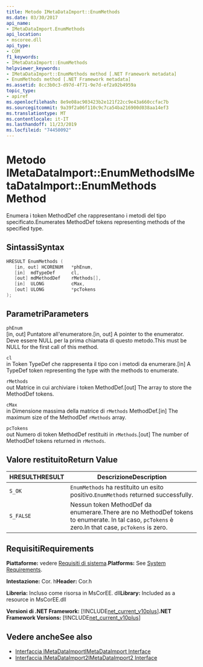 ```yaml
---
title: Metodo IMetaDataImport::EnumMethods
ms.date: 03/30/2017
api_name:
- IMetaDataImport.EnumMethods
api_location:
- mscoree.dll
api_type:
- COM
f1_keywords:
- IMetaDataImport::EnumMethods
helpviewer_keywords:
- IMetaDataImport::EnumMethods method [.NET Framework metadata]
- EnumMethods method [.NET Framework metadata]
ms.assetid: 8cc3b0c3-d97d-4f71-9e7d-ef2a92b4959a
topic_type:
- apiref
ms.openlocfilehash: 8e9e08ac903423b2e121f22cc9e43a660ccfac7b
ms.sourcegitcommit: 9a39f2a06f110c9c7ca54ba216900d038aa14ef3
ms.translationtype: MT
ms.contentlocale: it-IT
ms.lasthandoff: 11/23/2019
ms.locfileid: "74450092"
---
```

# <a name="imetadataimportenummethods-method"></a><span data-ttu-id="79303-102">Metodo IMetaDataImport::EnumMethods</span><span class="sxs-lookup"><span data-stu-id="79303-102">IMetaDataImport::EnumMethods Method</span></span>
<span data-ttu-id="79303-103">Enumera i token MethodDef che rappresentano i metodi del tipo specificato.</span><span class="sxs-lookup"><span data-stu-id="79303-103">Enumerates MethodDef tokens representing methods of the specified type.</span></span>  
  
## <a name="syntax"></a><span data-ttu-id="79303-104">Sintassi</span><span class="sxs-lookup"><span data-stu-id="79303-104">Syntax</span></span>  
  
```cpp  
HRESULT EnumMethods (  
   [in, out] HCORENUM   *phEnum,   
   [in]  mdTypeDef      cl,   
   [out] mdMethodDef    rMethods[],   
   [in]  ULONG          cMax,   
   [out] ULONG          *pcTokens  
);  
```  
  
## <a name="parameters"></a><span data-ttu-id="79303-105">Parametri</span><span class="sxs-lookup"><span data-stu-id="79303-105">Parameters</span></span>  
 `phEnum`  
 <span data-ttu-id="79303-106">[in, out] Puntatore all'enumeratore.</span><span class="sxs-lookup"><span data-stu-id="79303-106">[in, out] A pointer to the enumerator.</span></span> <span data-ttu-id="79303-107">Deve essere NULL per la prima chiamata di questo metodo.</span><span class="sxs-lookup"><span data-stu-id="79303-107">This must be NULL for the first call of this method.</span></span>  
  
 `cl`  
 <span data-ttu-id="79303-108">in Token TypeDef che rappresenta il tipo con i metodi da enumerare.</span><span class="sxs-lookup"><span data-stu-id="79303-108">[in] A TypeDef token representing the type with the methods to enumerate.</span></span>  
  
 `rMethods`  
 <span data-ttu-id="79303-109">out Matrice in cui archiviare i token MethodDef.</span><span class="sxs-lookup"><span data-stu-id="79303-109">[out] The array to store the MethodDef tokens.</span></span>  
  
 `cMax`  
 <span data-ttu-id="79303-110">in Dimensione massima della matrice di `rMethods` MethodDef.</span><span class="sxs-lookup"><span data-stu-id="79303-110">[in] The maximum size of the MethodDef `rMethods` array.</span></span>  
  
 `pcTokens`  
 <span data-ttu-id="79303-111">out Numero di token MethodDef restituiti in `rMethods`.</span><span class="sxs-lookup"><span data-stu-id="79303-111">[out] The number of MethodDef tokens returned in `rMethods`.</span></span>  
  
## <a name="return-value"></a><span data-ttu-id="79303-112">Valore restituito</span><span class="sxs-lookup"><span data-stu-id="79303-112">Return Value</span></span>  
  
|<span data-ttu-id="79303-113">HRESULT</span><span class="sxs-lookup"><span data-stu-id="79303-113">HRESULT</span></span>|<span data-ttu-id="79303-114">Descrizione</span><span class="sxs-lookup"><span data-stu-id="79303-114">Description</span></span>|  
|-------------|-----------------|  
|`S_OK`|<span data-ttu-id="79303-115">`EnumMethods` ha restituito un esito positivo.</span><span class="sxs-lookup"><span data-stu-id="79303-115">`EnumMethods` returned successfully.</span></span>|  
|`S_FALSE`|<span data-ttu-id="79303-116">Nessun token MethodDef da enumerare.</span><span class="sxs-lookup"><span data-stu-id="79303-116">There are no MethodDef tokens to enumerate.</span></span> <span data-ttu-id="79303-117">In tal caso, `pcTokens` è zero.</span><span class="sxs-lookup"><span data-stu-id="79303-117">In that case, `pcTokens` is zero.</span></span>|  
  
## <a name="requirements"></a><span data-ttu-id="79303-118">Requisiti</span><span class="sxs-lookup"><span data-stu-id="79303-118">Requirements</span></span>  
 <span data-ttu-id="79303-119">**Piattaforme:** vedere [Requisiti di sistema](../../../../docs/framework/get-started/system-requirements.md).</span><span class="sxs-lookup"><span data-stu-id="79303-119">**Platforms:** See [System Requirements](../../../../docs/framework/get-started/system-requirements.md).</span></span>  
  
 <span data-ttu-id="79303-120">**Intestazione:** Cor. h</span><span class="sxs-lookup"><span data-stu-id="79303-120">**Header:** Cor.h</span></span>  
  
 <span data-ttu-id="79303-121">**Libreria:** Incluso come risorsa in MsCorEE. dll</span><span class="sxs-lookup"><span data-stu-id="79303-121">**Library:** Included as a resource in MsCorEE.dll</span></span>  
  
 <span data-ttu-id="79303-122">**Versioni di .NET Framework:** [!INCLUDE[net_current_v10plus](../../../../includes/net-current-v10plus-md.md)]</span><span class="sxs-lookup"><span data-stu-id="79303-122">**.NET Framework Versions:** [!INCLUDE[net_current_v10plus](../../../../includes/net-current-v10plus-md.md)]</span></span>  
  
## <a name="see-also"></a><span data-ttu-id="79303-123">Vedere anche</span><span class="sxs-lookup"><span data-stu-id="79303-123">See also</span></span>

- [<span data-ttu-id="79303-124">Interfaccia IMetaDataImport</span><span class="sxs-lookup"><span data-stu-id="79303-124">IMetaDataImport Interface</span></span>](../../../../docs/framework/unmanaged-api/metadata/imetadataimport-interface.md)
- [<span data-ttu-id="79303-125">Interfaccia IMetaDataImport2</span><span class="sxs-lookup"><span data-stu-id="79303-125">IMetaDataImport2 Interface</span></span>](../../../../docs/framework/unmanaged-api/metadata/imetadataimport2-interface.md)
